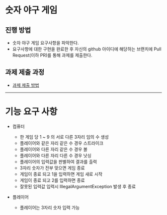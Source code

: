 # 숫자 야구 게임
## 진행 방법
* 숫자 야구 게임 요구사항을 파악한다.
* 요구사항에 대한 구현을 완료한 후 자신의 github 아이디에 해당하는 브랜치에 Pull Request(이하 PR)를 통해 과제를 제출한다.

## 과제 제출 과정
* [과제 제출 방법](https://github.com/next-step/nextstep-docs/tree/master/precourse)

---

# 기능 요구 사항
* 컴퓨터
    * 한 게임 당 1 ~ 9 의 서로 다른 3자리 임의 수 생성
    * 플레이어와 같은 자리 같은 수 경우 스트라이크 
    * 플레이어와 다른 자리 같은 수 경우 볼
    * 플레이어와 다른 자리 다른 수 경우 낫싱
    * 플레이어의 입력값을 판별하여 결과를 출력
    * 3자리 숫자가 전부 맞으면 게임 종료
    * 게임이 종료 되고 1을 입력하면 게임 새로 시작
    * 게임이 종료 되고 2를 입력하면 종료
    * 잘못된 입력값 입력시 IllegalArgumentException 발생 후 종료

* 플레이어
    * 플레이어는 3자리 숫자 입력 가능